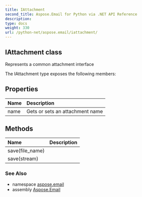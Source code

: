 ```yaml
---
title: IAttachment
second_title: Aspose.Email for Python via .NET API Reference
description: 
type: docs
weight: 330
url: /python-net/aspose.email/iattachment/
---
```


## IAttachment class

Represents a common attachment interface

The IAttachment type exposes the following members:
## Properties
| Name | Description |
| :- | :- |
|name|Gets or sets an attachment name|
## Methods
| Name | Description |
| :- | :- |
|save(file_name)|  |
|save(stream)|  |

### See Also

* namespace [aspose.email](/python-net/aspose.email/)
* assembly [Aspose.Email](/python-net/)

